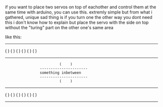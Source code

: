 if you want to place two servos on top of eachother and control them at the same time with arduino, you can use this. extremly simple but from what i gathered, unique
sad thing is if you turn one the other way you dont need this
i don't know how to explain but place the servo with the side on top without the "turing" part on the other one's same area

like this:
__________________________________________
(                                        )
(                                        )
(                                        )
(                                        )
(                                        )
(                                        )
__________________________________________
                             (    )
                    ----------------------
                    something inbetween
                    ----------------------
                             (    )
___________________________________________
(                                        )
(                                        )
(                                        )
(                                        )
(                                        )
(                                        )
__________________________________________
                    
